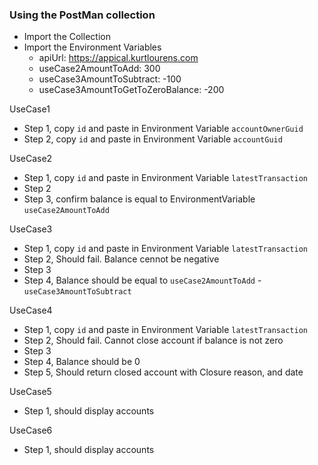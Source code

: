 ### Using the PostMan collection

- Import the Collection
- Import the Environment Variables
	- apiUrl: https://appical.kurtlourens.com
	- useCase2AmountToAdd: 300
	- useCase3AmountToSubtract: -100
	- useCase3AmountToGetToZeroBalance: -200

UseCase1
- Step 1, copy `id` and paste in Environment Variable `accountOwnerGuid`
- Step 2, copy `id` and paste in Environment Variable `accountGuid`

UseCase2
- Step 1, copy `id` and paste in Environment Variable `latestTransaction`
- Step 2
- Step 3, confirm balance is equal to EnvironmentVariable `useCase2AmountToAdd`

UseCase3
- Step 1, copy `id` and paste in Environment Variable `latestTransaction`
- Step 2, Should fail. Balance cennot be negative
- Step 3
- Step 4, Balance should be equal to `useCase2AmountToAdd` - `useCase3AmountToSubtract`

UseCase4
- Step 1, copy `id` and paste in Environment Variable `latestTransaction`
- Step 2, Should fail. Cannot close account if balance is not zero
- Step 3
- Step 4, Balance should be 0
- Step 5, Should return closed account with Closure reason, and date

UseCase5
- Step 1, should display accounts

UseCase6
- Step 1, should display accounts





